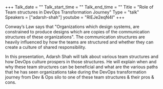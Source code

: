 +++
Talk_date = ""
Talk_start_time = ""
Talk_end_time = ""
Title = "Role of Team structures in DevOps Transformation Journey"
Type = "talk"
Speakers = ["adarsh-shah"]
youtube = "RIEJe2eqN4I"
+++

Conway’s Law says that "Organizations which design systems, are constrained to produce designs which are copies of the communication structures of these organizations". The communication structures are heavily influenced by how the teams are structured and whether they can create a culture of shared responsibility.

In this presentation, Adarsh Shah will talk about various team structures and how DevOps culture prospers in those structures. He will explain when and why these team structures can be beneficial and what are the various paths that he has seen organizations take during the DevOps transformation journey from Dev & Ops silo to one of these team structures & their pros & cons.
